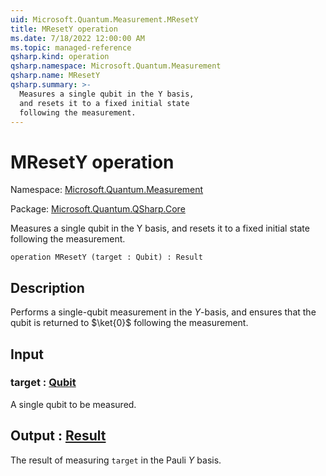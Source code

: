 ```yaml
---
uid: Microsoft.Quantum.Measurement.MResetY
title: MResetY operation
ms.date: 7/18/2022 12:00:00 AM
ms.topic: managed-reference
qsharp.kind: operation
qsharp.namespace: Microsoft.Quantum.Measurement
qsharp.name: MResetY
qsharp.summary: >-
  Measures a single qubit in the Y basis,
  and resets it to a fixed initial state
  following the measurement.
---
```


# MResetY operation

Namespace: [Microsoft.Quantum.Measurement](xref:Microsoft.Quantum.Measurement)

Package: [Microsoft.Quantum.QSharp.Core](https://nuget.org/packages/Microsoft.Quantum.QSharp.Core)


Measures a single qubit in the Y basis,and resets it to a fixed initial statefollowing the measurement.

```qsharp
operation MResetY (target : Qubit) : Result
```


## Description

Performs a single-qubit measurement in the $Y$-basis,and ensures that the qubit is returned to $\ket{0}$following the measurement.

## Input

### target : [Qubit](xref:microsoft.quantum.qsharp.valueliterals#qubit-literals)

A single qubit to be measured.



## Output : [Result](xref:microsoft.quantum.qsharp.valueliterals#result-literal)

The result of measuring `target` in the Pauli $Y$ basis.